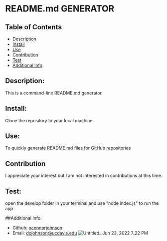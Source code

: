 # README.md GENERATOR
  
  ## Table of Contents 
  - [Description](#description)
  - [Install](#install)
  - [Use](#use)
  - [Contribution](#contirbution)
  - [Test](#test)
  - [Additional Info](#additional-info)

  ## Description:
 This is a command-line README.md generator. 

  ## Install:
  Clone the repository to your local machine. 

  ## Use:
  To quickly generate README.md files for GitHub repositories

  ## Contribution
  I appreciate your interest but I am not interested in contributions at this time. 

  ## Test:
  open the develop folder in your terminal and use "node index.js" to run the app

  ##Additional Info: 
  - Github: [oconnorjohnson](https://github.com/oconnorjohnson)
  - Email: dojohnson@ucdavis.edu 
![Untitled_ Jun 23, 2022 7_22 PM](https://user-images.githubusercontent.com/100829940/175450154-897744ae-81d4-4d8c-9144-893d4f8cdebd.gif)
